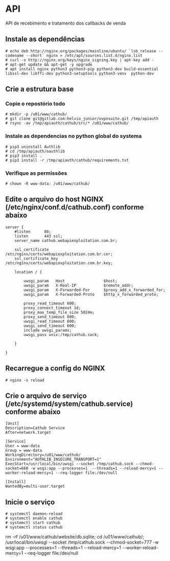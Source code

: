 # API

API de recebimento e tratamento dos callbacks de venda

## Instale as dependências
```
# echo deb http://nginx.org/packages/mainline/ubuntu/ `lsb_release --codename --short` nginx > /etc/apt/sources.list.d/nginx.list
# curl -s http://nginx.org/keys/nginx_signing.key | apt-key add -
# apt-get update && apt-get -y upgrade
# apt install nginx python3 python3-pip python3-dev build-essential libssl-dev libffi-dev python3-setuptools python3-venv  python-dev
```

## Crie a estrutura base

### Copie o repostório todo
```
# mkdir -p /u01/www/cathub/
# git clone git@gitlab.com:helvio_junior/ovpnsuite.git /tmp/apiauth
# rsync -av /tmp/apiauth/cathub/src/* /u01/www/cathub/
```

### Instale as dependencias no python global do systema
```
# pip3 uninstall Authlib
# cd /tmp/apiauth/oauthlib
# pip3 install .
# pip3 install -r /tmp/apiauth/cathub/requirements.txt
```

### Verifique as permissões
```
# chown -R www-data: /u01/www/cathub/
```

## Edite o arquivo do host NGINX (/etc/nginx/conf.d/cathub.conf) conforme abaixo
```
server {
    #listen      80;
    listen       443 ssl;
    server_name cathub.webapiexploitation.com.br;
 
    ssl_certificate      /etc/nginx/certs/webapiexploitation.com.br.cer;
    ssl_certificate_key  /etc/nginx/certs/webapiexploitation.com.br.key;

    location / {
 
        uwsgi_param   Host                 $host;
        uwsgi_param   X-Real-IP            $remote_addr;
        uwsgi_param   X-Forwarded-For      $proxy_add_x_forwarded_for;
        uwsgi_param   X-Forwarded-Proto    $http_x_forwarded_proto;

        proxy_read_timeout 600;
        proxy_connect_timeout 1d;
        proxy_max_temp_file_size 5024m;
        proxy_send_timeout 600;
        uwsgi_read_timeout 600;
        uwsgi_send_timeout 600;
        include uwsgi_params;
        uwsgi_pass unix:/tmp/cathub.sock;
 
    }

}
```

## Recarregue a config do NGINX
```
# nginx -s reload
```

## Crie o arquivo de serviço (/etc/systemd/system/cathub.service) conforme abaixo
```
[Unit]
Description=Cathub Service
After=network.target

[Service]
User = www-data
Group = www-data
WorkingDirectory=/u01/www/cathub/
Environment="AUTHLIB_INSECURE_TRANSPORT=1"
ExecStart=/usr/local/bin/uwsgi --socket /tmp/cathub.sock --chmod-socket=660 -w wsgi:app --processes=1  --threads=1 --reload-mercy=1 --worker-reload-mercy=1 --req-logger file:/dev/null

[Install]
WantedBy=multi-user.target
```

## Inicie o serviço
```
# systemctl daemon-reload
# systemctl enable cathub
# systemctl start cathub
# systemctl status cathub
```

rm -rf /u01/www/cathub/website/db.sqlite; cd /u01/www/cathub/; /usr/local/bin/uwsgi --socket /tmp/cathub.sock --chmod-socket=777 -w wsgi:app --processes=1  --threads=1 --reload-mercy=1 --worker-reload-mercy=1 --req-logger file:/dev/null
